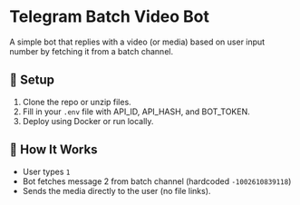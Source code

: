 # Telegram Batch Video Bot

A simple bot that replies with a video (or media) based on user input number by fetching it from a batch channel.

## 🚀 Setup

1. Clone the repo or unzip files.
2. Fill in your `.env` file with API_ID, API_HASH, and BOT_TOKEN.
3. Deploy using Docker or run locally.

## 🧠 How It Works

- User types `1`
- Bot fetches message 2 from batch channel (hardcoded `-1002610839118`)
- Sends the media directly to the user (no file links).

